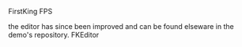 FirstKing FPS

the editor has since been improved and can be found elseware in the demo's repository. FKEditor
